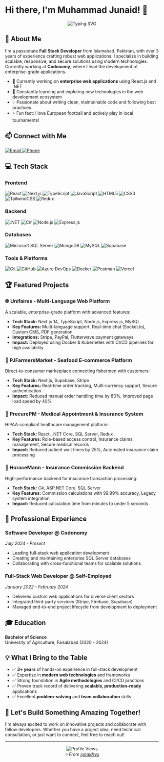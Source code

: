 # Hi there, I'm Muhammad Junaid! 👋

<div align="center">
  <img src="https://readme-typing-svg.herokuapp.com?font=Fira+Code&pause=1000&color=2E9EF7&center=true&vCenter=true&width=435&lines=Full+Stack+Developer;3%2B+Years+of+Experience;React+%7C+Next.js+%7C+.NET+Expert;Building+Scalable+Web+Solutions" alt="Typing SVG" />
</div>

## 🚀 About Me

I'm a passionate **Full Stack Developer** from Islamabad, Pakistan, with over 3 years of experience crafting robust web applications. I specialize in building scalable, responsive, and secure solutions using modern technologies. Currently working at **Codonomy**, where I lead the development of enterprise-grade applications.

- 🔭 Currently working on **enterprise web applications** using React.js and .NET
- 🌱 Constantly learning and exploring new technologies in the web development ecosystem
- 💡 Passionate about writing clean, maintainable code and following best practices
- ⚡ Fun fact: I love European football and actively play in local tournaments!

## 📫 Connect with Me

<div align="left">
  <a href="mailto:junaid.rvx@gmail.com">
    <img src="https://img.shields.io/badge/Email-D14836?style=for-the-badge&logo=gmail&logoColor=white" alt="Email" />
  </a>
  <a href="tel:+923261710249">
    <img src="https://img.shields.io/badge/Phone-25D366?style=for-the-badge&logo=whatsapp&logoColor=white" alt="Phone" />
  </a>
</div>

## 💻 Tech Stack

### Frontend
![React](https://img.shields.io/badge/React-20232A?style=for-the-badge&logo=react&logoColor=61DAFB)
![Next.js](https://img.shields.io/badge/Next.js-000000?style=for-the-badge&logo=next.js&logoColor=white)
![TypeScript](https://img.shields.io/badge/TypeScript-007ACC?style=for-the-badge&logo=typescript&logoColor=white)
![JavaScript](https://img.shields.io/badge/JavaScript-F7DF1E?style=for-the-badge&logo=javascript&logoColor=black)
![HTML5](https://img.shields.io/badge/HTML5-E34F26?style=for-the-badge&logo=html5&logoColor=white)
![CSS3](https://img.shields.io/badge/CSS3-1572B6?style=for-the-badge&logo=css3&logoColor=white)
![TailwindCSS](https://img.shields.io/badge/Tailwind_CSS-38B2AC?style=for-the-badge&logo=tailwind-css&logoColor=white)
![Redux](https://img.shields.io/badge/Redux-764ABC?style=for-the-badge&logo=redux&logoColor=white)

### Backend
![.NET](https://img.shields.io/badge/.NET-512BD4?style=for-the-badge&logo=.net&logoColor=white)
![C#](https://img.shields.io/badge/C%23-239120?style=for-the-badge&logo=c-sharp&logoColor=white)
![Node.js](https://img.shields.io/badge/Node.js-43853D?style=for-the-badge&logo=node.js&logoColor=white)
![Express.js](https://img.shields.io/badge/Express.js-404D59?style=for-the-badge)

### Databases
![Microsoft SQL Server](https://img.shields.io/badge/Microsoft%20SQL%20Server-CC2927?style=for-the-badge&logo=microsoft%20sql%20server&logoColor=white)
![MongoDB](https://img.shields.io/badge/MongoDB-4EA94B?style=for-the-badge&logo=mongodb&logoColor=white)
![MySQL](https://img.shields.io/badge/MySQL-00000F?style=for-the-badge&logo=mysql&logoColor=white)
![Supabase](https://img.shields.io/badge/Supabase-3ECF8E?style=for-the-badge&logo=supabase&logoColor=white)

### Tools & Platforms
![Git](https://img.shields.io/badge/Git-F05032?style=for-the-badge&logo=git&logoColor=white)
![GitHub](https://img.shields.io/badge/GitHub-100000?style=for-the-badge&logo=github&logoColor=white)
![Azure DevOps](https://img.shields.io/badge/Azure_DevOps-0078D7?style=for-the-badge&logo=azure-devops&logoColor=white)
![Docker](https://img.shields.io/badge/Docker-2496ED?style=for-the-badge&logo=docker&logoColor=white)
![Postman](https://img.shields.io/badge/Postman-FF6C37?style=for-the-badge&logo=postman&logoColor=white)
![Vercel](https://img.shields.io/badge/Vercel-000000?style=for-the-badge&logo=vercel&logoColor=white)

## 🏆 Featured Projects

### 🌐 **Unifaires** - Multi-Language Web Platform
A scalable, enterprise-grade platform with advanced features:
- **Tech Stack:** Next.js 14, TypeScript, Node.js, Express.js, MySQL
- **Key Features:** Multi-language support, Real-time chat (Socket.io), Custom CMS, PDF generation
- **Integrations:** Stripe, PayPal, Flutterwave payment gateways
- **Impact:** Deployed using Docker & Kubernetes with CI/CD pipelines for high availability

### 🦐 **PJFarmersMarket** - Seafood E-commerce Platform
Direct-to-consumer marketplace connecting fishermen with customers:
- **Tech Stack:** Next.js, Supabase, Stripe
- **Key Features:** Real-time order tracking, Multi-currency support, Secure authentication
- **Impact:** Reduced manual order handling time by 80%, Improved page load speed by 40%

### 🏥 **PrecurePM** - Medical Appointment & Insurance System
HIPAA-compliant healthcare management platform:
- **Tech Stack:** React, .NET Core, SQL Server, Redux
- **Key Features:** Role-based access control, Insurance claims management, Secure medical records
- **Impact:** Reduced patient wait times by 25%, Automated insurance claim processing

### 💼 **HoraceMann** - Insurance Commission Backend
High-performance backend for insurance transaction processing:
- **Tech Stack:** C#, ASP.NET Core, SQL Server
- **Key Features:** Commission calculations with 99.99% accuracy, Legacy system integration
- **Impact:** Reduced calculation time from minutes to under 5 seconds

## 🎯 Professional Experience

### **Software Developer** @ Codonomy
*July 2024 - Present*
- Leading full-stack web application development
- Creating and maintaining enterprise SQL Server databases
- Collaborating with cross-functional teams for scalable solutions

### **Full-Stack Web Developer** @ Self-Employed
*January 2022 - February 2024*
- Delivered custom web applications for diverse client sectors
- Integrated third-party services (Stripe, Firebase, Supabase)
- Managed end-to-end project lifecycle from development to deployment

## 🎓 Education

**Bachelor of Science**  
University of Agriculture, Faisalabad (2020 - 2024)

## 💡 What I Bring to the Table

- ✅ **3+ years** of hands-on experience in full-stack development
- ✅ Expertise in **modern web technologies** and frameworks
- ✅ Strong foundation in **Agile methodologies** and CI/CD practices
- ✅ Proven track record of delivering **scalable, production-ready** applications
- ✅ Excellent **problem-solving** and **team collaboration** skills

## 🌟 Let's Build Something Amazing Together!

I'm always excited to work on innovative projects and collaborate with fellow developers. Whether you have a project idea, need technical consultation, or just want to connect, feel free to reach out!

---

<div align="center">
  <img src="https://komarev.com/ghpvc/?username=junaidrvx&color=blue&style=flat-square" alt="Profile Views" />
</div>

<div align="center">
  <i>⭐️ From <a href="https://github.com/junaidrvx">junaidrvx</a></i>
</div>
